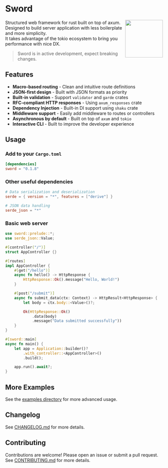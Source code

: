 # Sword

> <img src="https://avatars.githubusercontent.com/u/228345998?s=200&v=4" align="right" width="120"/>

Structured web framework for rust built on top of axum.  
Designed to build server application with less boilerplate and more simplicity.  
It takes advantage of the tokio ecosystem to bring you performance with nice DX.

> Sword is in active development, expect breaking changes.

## Features

- **Macro-based routing** - Clean and intuitive route definitions
- **JSON-first design** - Built with JSON formats as priority
- **Built-in validation** - Support `validator` and `garde` crates
- **RFC-compliant HTTP responses** - Using `axum_responses` crate
- **Dependency Injection** - Built-in DI support using `shaku` crate
- **Middleware support** - Easily add middleware to routes or controllers
- **Asynchronous by default** - Built on top of `axum` and `tokio`
- **Interactive CLI** - Built to improve the developer experience

## Usage

### Add to your `Cargo.toml`

```toml
[dependencies]
sword = "0.1.8"
```

### Other useful dependencies

```toml
# Data serialization and deserialization
serde = { version = "*", features = ["derive"] }

# JSON data handling
serde_json = "*"
```

### Basic web server

```rust
use sword::prelude::*;
use serde_json::Value;

#[controller("/")]
struct AppController {}

#[routes]
impl AppController {
    #[get("/hello")]
    async fn hello() -> HttpResponse {
        HttpResponse::Ok().message("Hello, World!")
    }

    #[post("/submit")]
    async fn submit_data(ctx: Context) -> HttpResult<HttpResponse> {
        let body = ctx.body::<Value>()?;

        Ok(HttpResponse::Ok()
            .data(body)
            .message("Data submitted successfully"))
    }
}

#[sword::main]
async fn main() {
    let app = Application::builder()?
        .with_controller::<AppController>()
        .build();

    app.run().await?;
}
```

## More Examples

See the [examples directory](./examples) for more advanced usage.

## Changelog

See [CHANGELOG.md](./CHANGELOG.md) for more details.

## Contributing

Contributions are welcome! Please open an issue or submit a pull request. See [CONTRIBUTING.md](./CONTRIBUTING.md) for more details.
